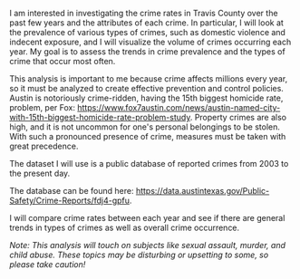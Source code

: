 I am interested in investigating the crime rates in Travis County over the past few years and the attributes of each crime. In particular, I will look at the prevalence of various types of crimes, such as domestic violence and indecent exposure, and I will visualize the volume of crimes occurring each year. My goal is to assess the trends in crime prevalence and the types of crime that occur most often.

This analysis is important to me because crime affects millions every year, so it must be analyzed to create effective prevention and control policies. Austin is notoriously crime-ridden, having the 15th biggest homicide rate, problem, per Fox: https://www.fox7austin.com/news/austin-named-city-with-15th-biggest-homicide-rate-problem-study. Property crimes are also high, and it is not uncommon for one's personal belongings to be stolen. With such a pronounced presence of crime, measures must be taken with great precedence.

The dataset I will use is a public database of reported crimes from 2003 to the present day.

The database can be found here: https://data.austintexas.gov/Public-Safety/Crime-Reports/fdj4-gpfu.

I will compare crime rates between each year and see if there are general trends in types of crimes as well as overall crime occurrence.

*Note: This analysis will touch on subjects like sexual assault, murder, and child abuse. These topics may be disturbing or upsetting to some, so please take caution!*
